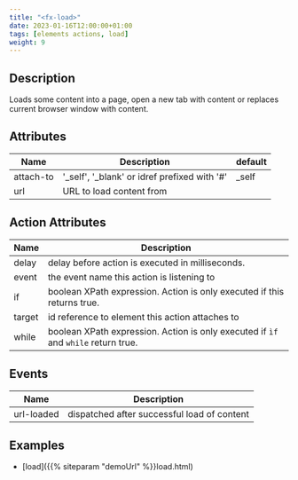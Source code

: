 ```yaml
---
title: "<fx-load>"
date: 2023-01-16T12:00:00+01:00
tags: [elements actions, load]
weight: 9
---
```


## Description

Loads some content into a page, open a new tab with content or replaces
current browser window with content.

## Attributes

| Name      | Description                                  | default |
|-----------|----------------------------------------------|---------|
| attach-to | '_self', '_blank' or idref prefixed with '#' | _self   |
| url       | URL to load content from                     |         |

## Action Attributes

| Name | Description |
|------|-------------|
| delay | delay before action is executed in milliseconds. |
| event | the event name this action is listening to |
| if | boolean XPath expression. Action is only executed if this returns true. |
| target | id reference to element this action attaches to |
| while | boolean XPath expression. Action is only executed if `ìf` and `while` return true. |

## Events

| Name       | Description                                 |
|------------|---------------------------------------------|
| url-loaded | dispatched after successful load of content |


## Examples

* [load]({{% siteparam "demoUrl" %}}load.html)



